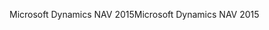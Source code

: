 <span data-ttu-id="fa110-101">Microsoft Dynamics NAV 2015</span><span class="sxs-lookup"><span data-stu-id="fa110-101">Microsoft Dynamics NAV 2015</span></span>